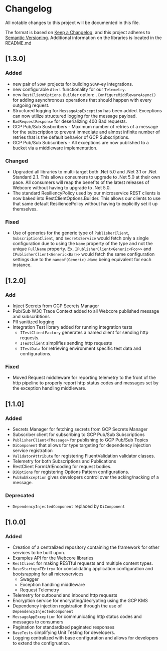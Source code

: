 # Changelog
All notable changes to this project will be documented in this file.

The format is based on [Keep a Changelog](https://keepachangelog.com/en/1.0.0/),
and this project adheres to [Semantic Versioning](https://semver.org/spec/v2.0.0.html).
Additional information on the libraries is located in the README.md

## [1.3.0]
### Added
- new pair of `SOAP` projects for building `SOAP`-ey integrations.
- new configurable `Alert` functionality for our `Telemetry`.
- new `RestClientOptions.Builder` option: `.ConfigureMiddlewareAsync()`<br/>
  for adding asynchronous operations that should happen with every outgoing request.
- Structured logging for `MessageAppException` has been added.  Exceptions can now utilize structured logging for the message payload.
- `BadRequestResponse` for deserializing 400 Bad requests.
- GCP Pub/Sub Susbcribers - Maximum number of retries of a message for the subscription to prevent immediate and almost infinite number of retries that is the default behavior of GCP Subscriptions.
- GCP Pub/Sub Subscribers - All exceptions are now published to a bucket via a middleware implementation.

### Changed
- Upgraded all libraries to multi-target both .Net 5.0 and .Net 3.1 or .Net Standard 2.1.
  This allows consumers to upgrade to .Net 5.0 at their own pace.
  All consumers will reap the benefits of the latest releases of Webcore without having to upgrade to .Net 5.0.
- The standard ResiliencyPolicy used by our microservice REST clients is now baked into RestClientOptions.Builder.
  This allows our clients to use that same default ResiliencePolicy without having to explicitly set it up themselves.

### Fixed
- Use of generics for the generic type of `PublisherClient`, `SubscriptionClient`, and `SecretsService` would fetch only a single configuration due to using the `Name` property of the type and not the unique `FullName` property.
Ex. `IPublisherClient<Generic<Foo>>` and `IPublisherClient<Generic<Bar>>` would fetch the same configuration settings due to the `nameof(Generic).Name` being equivalent for each instance.
  
## [1.2.0]
### Add
- Inject Secrets from GCP Secrets Manager
- Pub/Sub W3C Trace Context added to all Webcore published message and subscribtions
- PII sanitized logging
- Integration Test library added for running integration tests
    - `ITestClientFactory` generates a named client for sending http requests.
    - `ITestClient` simplifies sending http requests
    - `ITestData` for retrieving environment specific test data and configurations.
    
### Fixed
- Moved Request middleware for reporting telemetry to the front of the http pipeline to properly report http status codes and messages set by the exception handling middleware.

## [1.1.0]
### Added
- Secrets Manager for fetching secrets from GCP Secrets Manager
- Subscriber client for subscribing to GCP Pub/Sub Subscriptions
- `PublisherClient<TMessage>` for publishing to GCP Pub/Sub Topics
- `DiComponent` that allows for type targeting for dependency injection service registration
- `ValidatorAttribute` for registering FluentValidation validator classes.
- Telemetry for both Subscriptions and Publications
- RestClient FormUrlEncoding for request bodies.
- `DiOptions` for registering Options Pattern configurations.
- `PubSubException` gives developers control over the acking/nacking of a message.

### Deprecated
- `DependencyInjectedComponent` replaced by `DiComponent`

## [1.0.0]
### Added
- Creation of a centralized repository containing the framework for other services to be built upon.
- Examples API for the Webcore libraries
- `RestClient` for making RESTful requests and multiple content types.
- `BaseStartup<TEntry>` for consolidating application configuration and bootsrapping for all microservices
    - Swagger
    - Exception handling middleware
    - Request Telemetry
- Telemetry for outbound and inbound http requests
- Encryption service for encrypting/decrypting using the GCP KMS
- Dependency injection registration through the use of `DependencyInjectedComponent`
- `MessageAppException` for communicating http status codes and messages to consumers
- Pagination for standardized paginated responses
- `BaseTests` simplifying Unit Testing for developers.
- Logging centralized with base configuration and allows for developers to extend the configruation.


